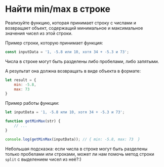 # Найти min/max в строке

Реализуйте функцию, которая принимает строку с числами и возвращает объект, содержащий минимальное и максимальное значения чисел из этой строки. 

Пример строки, которую принимает функция:

```js
const inputData = '1, -5.8 или 10, хотя 34 + -5.3 и 73';
```

Числа в строке могут быть разделены либо пробелами, либо запятыми.

А результат она должна возвращать в виде объекта в формате: 
```js
let result = {
    min: -5.8,
    max: 73
}
```

Пример работы функции: 
```js
let inputData = '1, -5.8 или 10, хотя 34 + -5.3 и 73';

function getMinMax(str) {
	// ...
}

console.log(getMinMax(inputData)); // { min: -5.8, max: 73  }
```

Небольшая подсказка: если числа в строке могут быть разделены только пробелами или строками, может ли нам помочь метод строки `split` c выделением чисел из неё?:)
